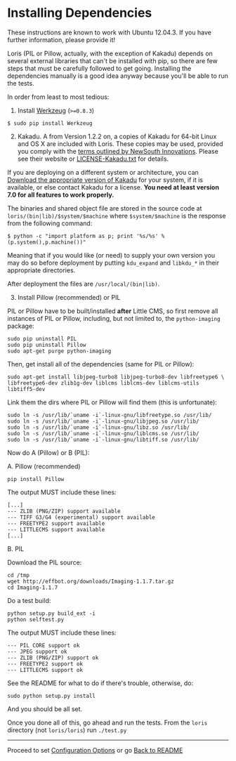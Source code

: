 Installing Dependencies
=======================

These instructions are known to work with Ubuntu 12.04.3. If you have further information, please provide it!

Loris (PIL or Pillow, actually, with the exception of Kakadu) depends on several external libraries that can't be installed with pip, so there are few steps that must be carefully followed to get going. Installing the dependencies manually is a good idea anyway because you'll be able to run the tests.

In order from least to most tedious:

 1. Install [Werkzeug](http://goo.gl/3IWJn) (`>=0.8.3`)

 ```
 $ sudo pip install Werkzeug
 ```

 2. Kakadu. A from Version 1.2.2 on, a copies of Kakadu for 64-bit Linux and OS X are included with Loris. These copies may be used, provided you comply with the [terms outlined by NewSouth Innovations](http://www.kakadusoftware.com/index.php?option=com_content&task=view&id=26&Itemid=22). Please see their website or [LICENSE-Kakadu.txt](https://github.com/pulibrary/loris/blob/development/LICENSE-Kakadu.txt) for details. 

 If you are deploying on a different system or architecture, you can [Download the appropriate version of Kakadu](http://goo.gl/owJN8) for your system, if it is available, or else contact Kakadu for a license. **You need at least version 7.0 for all features to work properly.**

 The binaries and shared object file are stored in the source code at `loris/(bin|lib)/$system/$machine` where `$system/$machine` is the response from the following command:

 ```
 $ python -c "import platform as p; print '%s/%s' % (p.system(),p.machine())"
 ```

 Meaning that if you would like (or need) to supply your own version you may do so before deployment by putting `kdu_expand` and `libkdu_*` in their appropriate directories.

 After deployment the files are `/usr/local/(bin|lib)`.

 3. Install Pillow (recommended) or PIL

 PIL or Pillow have to be built/installed **after** Little CMS, so first remove all instances of PIL or Pillow, including, but not limited to, the `python-imaging` package:

 ```
 sudo pip uninstall PIL
 sudo pip uninstall Pillow
 sudo apt-get purge python-imaging
 ``` 

 Then, get install all of the dependencies (same for PIL or Pillow): 

 ```
 sudo apt-get install libjpeg-turbo8 libjpeg-turbo8-dev libfreetype6 \
 libfreetype6-dev zlib1g-dev liblcms liblcms-dev liblcms-utils libtiff5-dev
 ``` 

 Link them the dirs where PIL or Pillow will find them (this is unfortunate): 

 ```
 sudo ln -s /usr/lib/`uname -i`-linux-gnu/libfreetype.so /usr/lib/
 sudo ln -s /usr/lib/`uname -i`-linux-gnu/libjpeg.so /usr/lib/
 sudo ln -s /usr/lib/`uname -i`-linux-gnu/libz.so /usr/lib/
 sudo ln -s /usr/lib/`uname -i`-linux-gnu/liblcms.so /usr/lib/
 sudo ln -s /usr/lib/`uname -i`-linux-gnu/libtiff.so /usr/lib/
 ``` 

 Now do A (Pillow) or B (PIL):

 A. Pillow (recommended)

 ```
 pip install Pillow
 ```

 The output MUST include these lines: 

 ```
 [...]
 --- ZLIB (PNG/ZIP) support available
 --- TIFF G3/G4 (experimental) support available
 --- FREETYPE2 support available
 --- LITTLECMS support available
 [...]
 ```

 B. PIL

 Download the PIL source: 
 
 ```
 cd /tmp
 wget http://effbot.org/downloads/Imaging-1.1.7.tar.gz
 cd Imaging-1.1.7
 ```
 
 Do a test build:
 
 ```
 python setup.py build_ext -i
 python selftest.py
 ``` 

 The output MUST include these lines: 

 ```
 --- PIL CORE support ok
 --- JPEG support ok
 --- ZLIB (PNG/ZIP) support ok
 --- FREETYPE2 support ok
 --- LITTLECMS support ok
 ``` 

 See the README for what to do if there's trouble, otherwise, do: 

 ```
 sudo python setup.py install
 ``` 

 And you should be all set.

Once you done all of this, go ahead and run the tests. From the `loris` directory (not `loris/loris`) run `./test.py`

* * *

Proceed to set [Configuration Options](configuration.md) or go [Back to README](../README.md)
